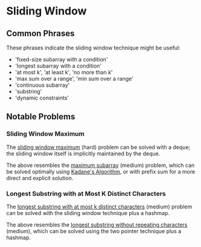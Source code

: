 # Sliding Window

## Common Phrases

These phrases indicate the sliding window technique might be useful:

- 'fixed-size subarray with a condition'
- 'longest subarray with a condition'
- 'at most k', 'at least k', 'no more than k'
- 'max sum over a range', 'min sum over a range'
- 'continuous subarray'
- 'substring'
- 'dynamic constraints'

## Notable Problems

### Sliding Window Maximum

The [sliding window maximum](https://leetcode.com/problems/sliding-window-maximum/) (hard) problem can be solved with a deque; the sliding window itself is implicitly maintained by the deque.

The above resembles the [maximum subarray](https://leetcode.com/problems/maximum-subarray/) (medium) problem, which can be solved optimally using [Kadane's Algorithm](https://en.wikipedia.org/wiki/Maximum_subarray_problem), or with prefix sum for a more direct and explicit solution.

### Longest Substring with at Most K Distinct Characters

The [longest substring with at most k distinct characters](https://leetcode.com/problems/longest-substring-with-at-most-k-distinct-characters/) (medium) problem can be solved with the sliding window technique plus a hashmap.

The above resembles the [longest substring without repeating characters](https://leetcode.com/problems/longest-substring-without-repeating-characters/description/) (medium), which can be solved using the two pointer technique plus a hashmap.

